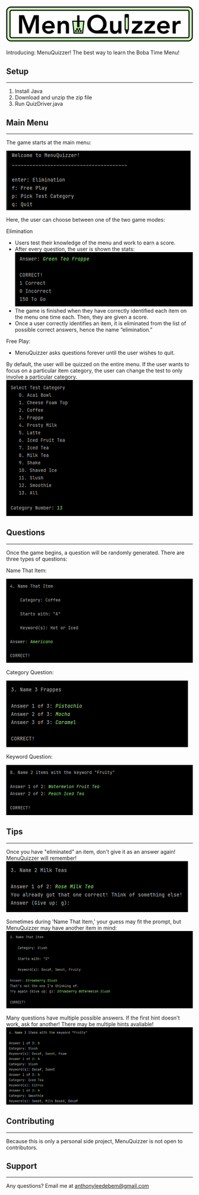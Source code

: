 ![](images/Logo.png)

<p>Introducing: MenuQuizzer! The best way to learn the Boba Time Menu!<br></p>

## Setup
___
1. Install Java
2. Download and unzip the zip file
3. Run QuizDriver.java

## Main Menu
___
<p>The game starts at the main menu:</p>

![](images/MainMenu.png)

<p>Here, the user can choose between one of the two game modes:</p>

Elimination
* Users test their knowledge of the menu and work to earn a score.
* After every question, the user is shown the stats:
  ![](images/Stats.png)
* The game is finished when they have correctly identified each item on the menu one time each. Then, they are given a 
  score. 
* Once a user correctly identifies an item, it is eliminated from the list of possible correct answers, hence the name
  “elimination.”
  
Free Play:
* MenuQuizzer asks questions forever until the user wishes to quit.

By default, the user will be quizzed on the entire menu. If the user wants to focus on a particular item category, the 
user can change the test to only involve a particular category.
![](images/PickCategory.png)

## Questions
___
Once the game begins, a question will be randomly generated. There are three types of questions:

Name That Item:

![](images/NameThatItem.png)

Category Question:

![](images/CategoryQuestion.png)

Keyword Question:

![](images/KeywordQuestion.png)

## Tips
___
Once you have "eliminated" an item, don't give it as an answer again! MenuQuizzer will remember!
![](images/AlreadyCorrect.png)

Sometimes during 'Name That Item,' your guess may fit the prompt, but MenuQuizzer may have another item in mind:
![](images/NotQuiteCorrect.png)

Many questions have multiple possible answers. If the first hint doesn't work, ask for another! There may be multiple 
hints avaliable!
![](images/DifferentHints.png)


## Contributing
___
<p>Because this is only a personal side project, MenuQuizzer is not open to contributors.</p>

## Support
___
Any questions? Email me at anthonyleedebem@gmail.com
